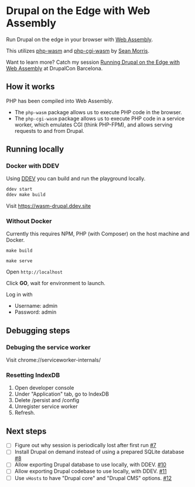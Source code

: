 # Drupal on the Edge with Web Assembly

Run Drupal on the edge in your browser with [Web Assembly](https://webassembly.org/).

This utilizes [php-wasm](https://github.com/seanmorris/php-wasm) and [php-cgi-wasm](https://github.com/seanmorris/php-wasm/tree/master/packages/php-cgi-wasm) by [Sean Morris](https://github.com/seanmorris).

Want to learn more? Catch my session [Running Drupal on the Edge with Web Assembly](https://events.drupal.org/barcelona2024/session/running-drupal-edge-web-assembly) at DrupalCon Barcelona.

## How it works

PHP has been compiled into Web Assembly.

* The `php-wasm` package allows us to execute PHP code in the browser.
* The `php-cgi-wasm` package allows us to execute PHP code in a service worker, which emulates CGI (think PHP-FPM), and allows serving requests to and from Drupal.

## Running locally

### Docker with DDEV

Using [DDEV](https://ddev.com/) you can build and run the playground locally.

```sh
ddev start
ddev make build
```

Visit https://wasm-drupal.ddev.site

### Without Docker

Currently this requires NPM, PHP (with Composer) on the host machine and Docker.

```shell
make build

make serve
```

Open `http://localhost`

Click **GO**, wait for environment to launch.

Log in with

* Username: admin
* Password: admin

## Debugging steps

### Debuging the service worker

Visit chrome://serviceworker-internals/

### Resetting IndexDB

1. Open developer console
2. Under "Application" tab, go to IndexDB
3. Delete /persist and /config
4. Unregister service worker
5. Refresh.

## Next steps

- [ ] Figure out why session is periodically lost after first run [#7](https://github.com/mglaman/wasm-drupal/issues/7)
- [ ] Install Drupal on demand instead of using a prepared SQLite database [#8](https://github.com/mglaman/wasm-drupal/issues/8)
- [ ] Allow exporting Drupal database to use locally, with DDEV. [#10](https://github.com/mglaman/wasm-drupal/issues/10)
- [ ] Allow exporting Drupal codebase to use locally, with DDEV. [#11](https://github.com/mglaman/wasm-drupal/issues/11)
- [ ] Use `vHosts` to have "Drupal core" and "Drupal CMS" options. [#12](https://github.com/mglaman/wasm-drupal/issues/12)
